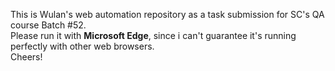 This is Wulan's web automation repository as a task submission for SC's QA course Batch #52.</br>
Please run it with <b>Microsoft Edge</b>, since i can't guarantee it's running perfectly with other web browsers.</br>
Cheers!
